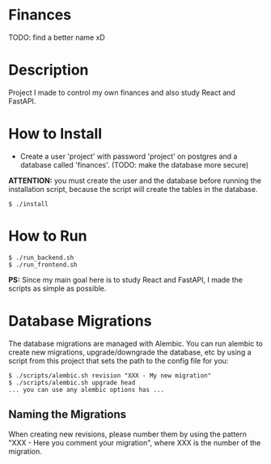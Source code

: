 # Finances
TODO: find a better name xD


# Description
Project I made to control my own finances and also study React and FastAPI.


# How to Install
 - Create a user 'project' with password 'project' on postgres and a database called 'finances'. (TODO: make the database more secure)

**ATTENTION:** you must create the user and the database before running the installation script, because the script will create the tables in the database.

```
$ ./install
```

# How to Run
```
$ ./run_backend.sh
$ ./run_frontend.sh
```

**PS:** Since my main goal here is to study React and FastAPI, I made the scripts as simple as possible.

# Database Migrations

The database migrations are managed with Alembic. You can run alembic to create new migrations, upgrade/downgrade the database, etc by using a script from this project that sets the path to the config file for you:

```
$ ./scripts/alembic.sh revision "XXX - My new migration"
$ ./scripts/alembic.sh upgrade head
... you can use any alembic options has ...
```

## Naming the Migrations

When creating new revisions, please number them by using the pattern "XXX - Here you comment your migration", where XXX is the number of the migration.


